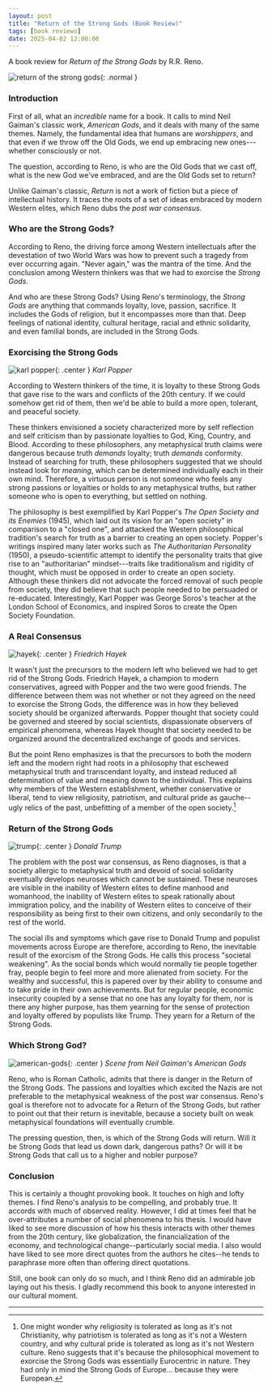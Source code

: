 ```yaml
---
layout: post
title: "Return of the Strong Gods (Book Review)"
tags: [book reviews]
date: 2025-04-02 12:00:00
---
```


A book review for *Return of the Strong Gods* by R.R. Reno.

![return of the strong gods](/assets/img/return-of-the-strong-gods.jpg){: .normal }

### Introduction

First of all, what an *incredible* name for a book. It calls to mind Neil Gaiman's classic work, *American Gods*, and it deals with many of the same themes. Namely, the fundamental idea that humans are *worshippers*, and that even if we throw off the Old Gods, we end up embracing new ones---whether consciously or not.

The question, according to Reno, is who are the Old Gods that we cast off, what is the new God we've embraced, and are the Old Gods set to return?

Unlike Gaiman's classic, *Return* is not a work of fiction but a piece of intellectual history. It traces the roots of a set of ideas embraced by modern Western elites, which Reno dubs the *post war consensus*. 

### Who are the Strong Gods?

According to Reno, the driving force among Western intellectuals after the devestation of two World Wars was how to prevent such a tragedy from ever occurring again. "Never again," was the mantra of the time. And the conclusion among Western thinkers was that we had to exorcise the *Strong Gods*. 

And who are these Strong Gods? Using Reno's terminology, the *Strong Gods* are anything that commands loyalty, love, passion, sacrifice. It includes the Gods of religion, but it encompasses more than that. Deep feelings of national identity, cultural heritage, racial and ethnic solidarity, and even familial bonds, are included in the Strong Gods. 

### Exorcising the Strong Gods

![karl popper](/assets/img/karlpopper.webp){: .center }
*Karl Popper*

According to Western thinkers of the time, it is loyalty to these Strong Gods that gave rise to the wars and conflicts of the 20th century. If we could somehow get rid of them, then we'd be able to build a more open, tolerant, and peaceful society.

These thinkers envisioned a society characterized more by self reflection and self criticism than by passionate loyalties to God, King, Country, and Blood. According to these philosophers, any metaphysical truth claims were dangerous because truth *demands* loyalty; truth *demands* conformity. Instead of searching for truth, these philosophers suggested that we should instead look for *meaning*, which can be determined individually each in their own mind. Therefore, a virtuous person is not someone who feels any strong passions or loyalties or holds to any metaphysical truths, but rather someone who is open to everything, but settled on nothing.

The philosophy is best exemplified by Karl Popper's *The Open Society and its Enemies* (1945),  which laid out its vision for an "open society" in comparison to a "closed one", and attacked the Western philosophical tradition's search for truth as a barrier to creating an open society. Popper's writings inspired many later works such as *The Authoritarian Personality* (1950), a pseudo-scientific attempt to identify the personality traits that give rise to an "authoritarian" mindset---traits like traditionalism and rigidity of thought, which must be opposed in order to create an open society. Although these thinkers did not advocate the forced removal of such people from society, they did believe that such people needed to be persuaded or re-educated. Interestingly, Karl Popper was George Soros's teacher at the London School of Economics, and inspired Soros to create the Open Society Foundation.

### A Real Consensus

![hayek](/assets/img/hayek.jpg){: .center }
*Friedrich Hayek*

It wasn't just the precursors to the modern left who believed we had to get rid of the Strong Gods. Friedrich Hayek, a champion to modern conservatives, agreed with Popper and the two were good friends. The difference between them was not whether or not they agreed on the need to exorcise the Strong Gods, the difference was in how they believed society should be organized afterwards. Popper thought that society could be governed and steered by social scientists, dispassionate observers of empirical phenomena, whereas Hayek thought that society needed to be organized around the decentralized exchange of goods and services.

But the point Reno emphasizes is that the precursors to both the modern left and the modern right had roots in a philosophy that eschewed metaphysical truth and transcendant loyalty, and instead reduced all determination of value and meaning down to the individual. This explains why members of the Western establishment, whether conservative or liberal, tend to view religiosity, patriotism, and cultural pride as gauche--ugly relics of the past, unbefitting of a member of the open society.[^1]

### Return of the Strong Gods

![trump](/assets/img/donald-trump.avif){: .center }
*Donald Trump*

The problem with the post war consensus, as Reno diagnoses, is that a society allergic to metaphysical truth and devoid of social solidarity eventually develops neuroses which cannot be sustained. These neuroses are visible in the inability of Western elites to define manhood and womanhood, the inability of Western elites to speak rationally about immigration policy, and the inability of Western elites to conceive of their responsibility as being first to their own citizens, and only secondarily to the rest of the world.

The social ills and symptoms which gave rise to Donald Trump and populist movements across Europe are therefore, according to Reno, the inevitable result of the exorcism of the Strong Gods. He calls this process "societal weakening". As the social bonds which would normally tie people together fray, people begin to feel more and more alienated from society. For the wealthy and successful, this is papered over by their ability to consume and to take pride in their own achievements. But for regular people, economic insecurity coupled by a sense that no one has any loyalty for them, nor is there any higher purpose, has them yearning for the sense of protection and loyalty offered by populists like Trump.  They yearn for a Return of the Strong Gods.

### Which Strong God?

![american-gods](/assets/img/american-gods.jpg){: .center }
*Scene from Neil Gaiman's American Gods*


Reno, who is Roman Catholic, admits that there is danger in the Return of the Strong Gods. The passions and loyalties which excited the Nazis are not preferable to the metaphysical weakness of the post war consensus. Reno's goal is therefore not to advocate for a Return of the Strong Gods, but rather to point out that their return is inevitable, because a society built on weak metaphysical foundations will eventually crumble.

The pressing question, then, is which of the Strong Gods will return. Will it be Strong Gods that lead us down dark, dangerous paths? Or will it be Strong Gods that call us to a higher and nobler purpose?

### Conclusion

This is certainly a thought provoking book. It touches on high and lofty themes. I find Reno's analysis to be compelling, and probably true. It accords with much of observed reality. However, I did at times feel that he over-attributes a number of social phenomena to his thesis. I would have liked to see more discussion of how his thesis interacts with other themes from the 20th century, like globalization, the financialization of the economy, and technological change--particularly social media. I also would have liked to see more direct quotes from the authors he cites--he tends to paraphrase more often than offering direct quotations.

Still, one book can only do so much, and I think Reno did an admirable job laying out his thesis. I gladly recommend this book to anyone interested in our cultural moment.

---

[^1]: One might wonder why religiosity is tolerated as long as it's not Christianity, why patriotism is tolerated as long as it's not a Western country, and why cultural pride is tolerated as long as it's not Western culture. Reno suggests that it's because the philosophical movement to exorcise the Strong Gods was essentially Eurocentric in nature. They had only in mind the Strong Gods of Europe... because they were European.








